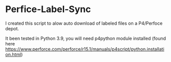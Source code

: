 # Perfice-Label-Sync

I created this script to alow auto download of labeled files on a P4/Perfoce depot. 

It been tested in Python 3.9, you will need p4python module installed (found here https://www.perforce.com/perforce/r15.1/manuals/p4script/python.installation.html)
